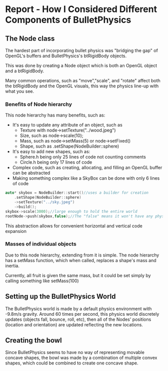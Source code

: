 # Report - How I Considered Different Components of BulletPhysics

## The Node class

The hardest part of incorporating bullet physics was "bridging the gap" of OpenGL's buffers and BulletPhysics's btRigidBody objects.

This was done by creating a Node object which is
both an OpenGL object and a btRigidBody.

Many common operations, such as "move","scale", and "rotate"
affect both the btRigidBody and the OpenGL visuals, this way the physics line-up with what you see.

### Benefits of Node hierarchy

This node hierarchy has many benefits, such as:
- It's easy to update any attribute of an object, such as
    - Texture with node->setTexture("../wood.jpeg")
    - Size, such as node->scale(10);
    - Mass, such as node->setMass(5) or node->setFixed()
    - Shape, such as .setShape(NodeBuilder::sphere)
- It's easy to add new shapes, such as:
    - Sphere.h being only 25 lines of code not counting comments
    - Circle.h being only 17 lines of code
- Complex code, such as creating, allocating, and filling an OpenGL buffer can be abstracted 
- Making something complex like a SkyBox can be done with only 6 lines of code
```C++
auto* skybox = NodeBuilder::start()//uses a builder for creation
    .setShape(NodeBuilder::sphere)
    ->setTexture("../sky.jpeg")
    ->build();
skybox->scale(3000);//large enough to hold the entire world
rootNode->push(skybox,false);//The "false" means it won't have any physics 
```

This abstraction allows for convenient horizontal and vertical code expansion

### Masses of individual objects

Due to this node hierarchy, extending from it is simple. The node hierarchy has a setMass function, which when called, replaces a shape's mass and inertia.

Currently, all fruit is given the same mass, but it could be set simply by calling something like setMass(100)

## Setting up the BulletPhysics World

The BulletPhysics world is made by a default physics environment with -9.8m/s gravity. Around 60 times per second, this physics world discretely updates (objects fall, bounce, roll, etc), then all of the Nodes' positions (location and orientation) are updated reflecting the new locations.

## Creating the bowl

Since BulletPhysics seems to have no way of representing movable concave shapes, the bowl was made by a combination of multiple convex shapes, which could be combined to create one concave shape.